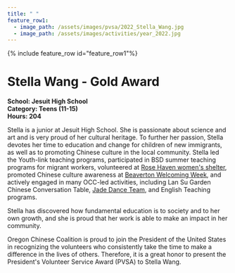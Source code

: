 ```yaml
---
title: " "
feature_row1:
  - image_path: /assets/images/pvsa/2022_Stella_Wang.jpg
  - image_path: /assets/images/activities/year_2022.jpg
---
```


{% include feature_row id="feature_row1"%}

# Stella Wang - Gold Award

**School: Jesuit High School**  
**Category: Teens (11-15)**  
**Hours: 204**  

Stella is a junior at Jesuit High School. She is passionate about science and art and is very proud of her cultural heritage. To further her passion, Stella devotes her time to education and change for children of new immigrants, as well as to promoting Chinese culture in the local community. Stella led the Youth-link teaching programs, participated in BSD summer teaching programs for migrant workers, volunteered at [Rose Haven women's shelter](https://rosehaven.org/), promoted Chinese culture awareness at [Beaverton Welcoming Week](https://www.beavertonoregon.gov/406/Welcoming-Week), and actively engaged in many OCC-led activities, including Lan Su Garden Chinese Conversation Table, [Jade Dance Team](https://pdxchinese.org/youthdance/), and English Teaching programs.  

Stella has discovered how fundamental education is to society and to her own growth, and she is proud that her work is able to make an impact in her community.

Oregon Chinese Coalition is proud to join the President of the United States in recognizing the volunteers who consistently take the time to make a difference in the lives of others. Therefore, it is a great honor to present the President's Volunteer Service Award (PVSA) to Stella Wang.

